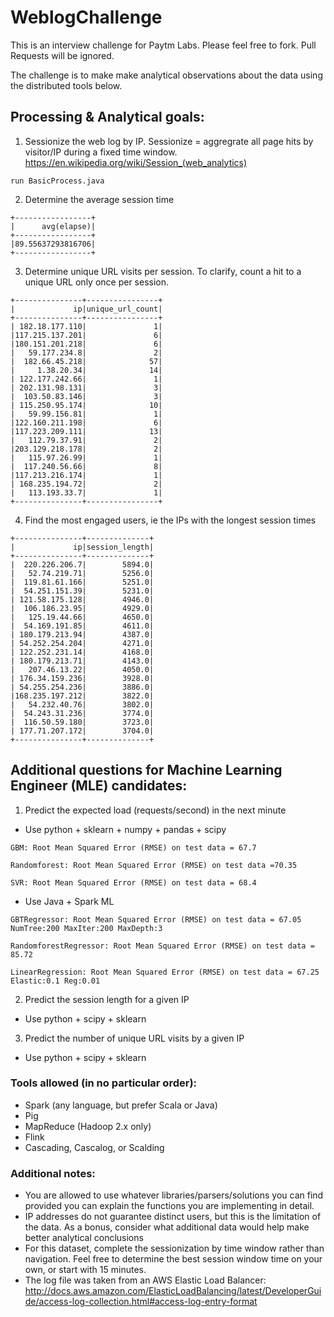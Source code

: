 # WeblogChallenge
This is an interview challenge for Paytm Labs. Please feel free to fork. Pull Requests will be ignored.

The challenge is to make make analytical observations about the data using the distributed tools below.

## Processing & Analytical goals:

1. Sessionize the web log by IP. Sessionize = aggregrate all page hits by visitor/IP during a fixed time window.
    https://en.wikipedia.org/wiki/Session_(web_analytics)
	
```
run BasicProcess.java
```

2. Determine the average session time

```
+-----------------+
|      avg(elapse)|
+-----------------+
|89.55637293816706|
+-----------------+
```

3. Determine unique URL visits per session. To clarify, count a hit to a unique URL only once per session.

```
+---------------+----------------+
|             ip|unique_url_count|
+---------------+----------------+
| 182.18.177.110|               1|
|117.215.137.201|               6|
|180.151.201.218|               6|
|   59.177.234.8|               2|
|  182.66.45.218|              57|
|     1.38.20.34|              14|
| 122.177.242.66|               1|
| 202.131.98.131|               3|
|  103.50.83.146|               3|
| 115.250.95.174|              10|
|   59.99.156.81|               1|
|122.160.211.198|               6|
|117.223.209.111|              13|
|   112.79.37.91|               2|
|203.129.218.178|               2|
|   115.97.26.99|               1|
|  117.240.56.66|               8|
|117.213.216.174|               1|
| 168.235.194.72|               2|
|   113.193.33.7|               1|
+---------------+----------------+
```

4. Find the most engaged users, ie the IPs with the longest session times

```
+---------------+--------------+
|             ip|session_length|
+---------------+--------------+
|  220.226.206.7|        5894.0|
|   52.74.219.71|        5256.0|
|  119.81.61.166|        5251.0|
|  54.251.151.39|        5231.0|
| 121.58.175.128|        4946.0|
|  106.186.23.95|        4929.0|
|   125.19.44.66|        4650.0|
|  54.169.191.85|        4611.0|
| 180.179.213.94|        4387.0|
| 54.252.254.204|        4271.0|
| 122.252.231.14|        4168.0|
| 180.179.213.71|        4143.0|
|   207.46.13.22|        4050.0|
| 176.34.159.236|        3928.0|
| 54.255.254.236|        3886.0|
|168.235.197.212|        3822.0|
|   54.232.40.76|        3802.0|
|  54.243.31.236|        3774.0|
|  116.50.59.180|        3723.0|
| 177.71.207.172|        3704.0|
+---------------+--------------+
```

## Additional questions for Machine Learning Engineer (MLE) candidates:
1. Predict the expected load (requests/second) in the next minute

- Use python + sklearn + numpy + pandas + scipy
```
GBM: Root Mean Squared Error (RMSE) on test data = 67.7

Randomforest: Root Mean Squared Error (RMSE) on test data =70.35

SVR: Root Mean Squared Error (RMSE) on test data = 68.4
```

- Use Java + Spark ML

```
GBTRegressor: Root Mean Squared Error (RMSE) on test data = 67.05
NumTree:200	MaxIter:200	MaxDepth:3

RandomforestRegressor: Root Mean Squared Error (RMSE) on test data = 85.72

LinearRegression: Root Mean Squared Error (RMSE) on test data = 67.25
Elastic:0.1	Reg:0.01
```

2. Predict the session length for a given IP

- Use python + scipy + sklearn

3. Predict the number of unique URL visits by a given IP

- Use python + scipy + sklearn


### Tools allowed (in no particular order):
- Spark (any language, but prefer Scala or Java)
- Pig
- MapReduce (Hadoop 2.x only)
- Flink
- Cascading, Cascalog, or Scalding


### Additional notes:
- You are allowed to use whatever libraries/parsers/solutions you can find provided you can explain the functions you are implementing in detail.
- IP addresses do not guarantee distinct users, but this is the limitation of the data. As a bonus, consider what additional data would help make better analytical conclusions
- For this dataset, complete the sessionization by time window rather than navigation. Feel free to determine the best session window time on your own, or start with 15 minutes.
- The log file was taken from an AWS Elastic Load Balancer:
http://docs.aws.amazon.com/ElasticLoadBalancing/latest/DeveloperGuide/access-log-collection.html#access-log-entry-format


